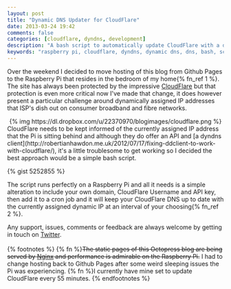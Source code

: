 ```yaml
---
layout: post
title: "Dynamic DNS Updater for CloudFlare"
date: 2013-03-24 19:42
comments: false
categories: [cloudflare, dyndns, development]
description: "A bash script to automatically update CloudFlare with a dynamically assigned IP address"
keywords: "raspberry pi, cloudflare, dyndns, dynamic dns, dns, bash, script, network, static ip, dynamic ip, ip"
---
```

Over the weekend I decided to move hosting of this blog from Github Pages to the Raspberry Pi that resides in the bedroom of my home{% fn_ref 1 %}. The site has always been protected by the impressive [CloudFlare](http://www.cloudflare.com/) but that protection is even more critical now I've made that change, it does however present a particular challenge around dynamically assigned IP addresses that ISP's dish out on consumer broadband and fibre networks.
<!-- more -->
<center>{% img https://dl.dropbox.com/u/22370970/blogimages/cloudflare.png %}</center>
CloudFlare needs to be kept informed of the currently assigned IP address that the Pi is sitting behind and although they do offer an API and [a dyndns client](http://robertianhawdon.me.uk/2012/07/17/fixing-ddclient-to-work-with-cloudflare/), it's a little troublesome to get working so I decided the best approach would be a simple bash script.

{% gist 5252855 %}

The script runs perfectly on a Raspberry Pi and all it needs is a simple alteration to include your own domain, CloudFlare Username and API key, then add it to a cron job and it will keep your CloudFlare DNS up to date with the currently assigned dynamic IP at an interval of your choosing{% fn_ref 2 %}.

Any support, issues, comments or feedback are always welcome by getting in touch on [Twitter](http://twitter.com/macjasp).
<br>
<br>
{% footnotes %}
{% fn %}<del>The static pages of this Octopress blog are being served by [Nginx](http://nginx.org/en/) and performance is admirable on the Raspberry Pi.</del> I had to change hosting back to Github Pages after some weird sleeping issues the Pi was experiencing.
{% fn %}I currently have mine set to update CloudFlare every 55 minutes.
{% endfootnotes %}